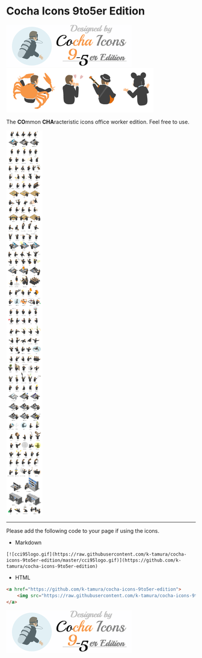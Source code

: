# Cocha Icons 9to5er Edition

![movie](https://raw.githubusercontent.com/k-tamura/cocha-icons-9to5er-edition/master/cci95logo.gif)![movie](https://raw.githubusercontent.com/k-tamura/cocha-icons-9to5er-edition/master/sample2.png)

The **CO**mmon **CHA**racteristic icons office worker edition. Feel free to use.

![all](https://raw.githubusercontent.com/k-tamura/cocha-icons-9to5er-edition/master/all.png)

----

Please add the following code to your page if using the icons.

 - Markdown
```
[![cci95logo.gif](https://raw.githubusercontent.com/k-tamura/cocha-icons-9to5er-edition/master/cci95logo.gif)](https://github.com/k-tamura/cocha-icons-9to5er-edition)
```

 - HTML
```html
<a href="https://github.com/k-tamura/cocha-icons-9to5er-edition">
    <img src="https://raw.githubusercontent.com/k-tamura/cocha-icons-9to5er-edition/master/cci95logo.gif" alt="cci95logo.gif" style="max-width:100%;">
</a>
```

[![cci95logo.gif](https://raw.githubusercontent.com/k-tamura/cocha-icons-9to5er-edition/master/cci95logo.gif)](https://github.com/k-tamura/cocha-icons-9to5er-edition)
